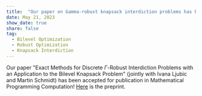 ```yaml
---
title:  "Our paper on Gamma-robust knapsack interdiction problems has been accepted for publication in MPC!"
date: May 21, 2023
show_date: true
share: false
tag:
  - Bilevel Optimization
  - Robust Optimization
  - Knapsack Interdiction
---
```


Our paper "Exact Methods for Discrete $\Gamma$-Robust Interdiction Problems with an Application to the Bilevel Knapsack Problem" (jointly with Ivana Ljubic and Martin Schmidt) has been accepted for publication in Mathematical Programming Computation! [Here](https://optimization-online.org/2021/11/8678/) is the preprint.
